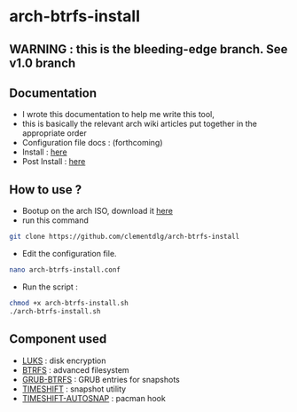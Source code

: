 # arch-btrfs-install

## WARNING : this is the bleeding-edge branch. See v1.0 branch

## Documentation
- I wrote this documentation to help me write this tool, 
- this is basically the relevant arch wiki articles put together in the appropriate order
- Configuration file docs : (forthcoming)
- Install : [here](docs/arch-v2.1-install.md)
- Post Install : [here](docs/arch-v2.1-postinstall.md)


## How to use ?
- Bootup on the arch ISO, download it [here](https://archlinux.org/download/)
- run this command
```bash
git clone https://github.com/clementdlg/arch-btrfs-install
```

- Edit the configuration file. 
```bash
nano arch-btrfs-install.conf
```

- Run the script :
```bash
chmod +x arch-btrfs-install.sh
./arch-btrfs-install.sh
```

## Component used
- [LUKS](https://en.wikipedia.org/wiki/Linux_Unified_Key_Setup) : disk encryption
- [BTRFS](https://btrfs.readthedocs.io/en/latest/Introduction.html) : advanced filesystem
- [GRUB-BTRFS](https://github.com/Antynea/grub-btrfs) : GRUB entries for snapshots
- [TIMESHIFT](https://github.com/linuxmint/timeshift) : snapshot utility
- [TIMESHIFT-AUTOSNAP](https://aur.archlinux.org/packages/timeshift-autosnap) : pacman hook
